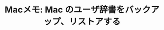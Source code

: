 ---
title: "Macメモ: Mac のユーザ辞書をバックアップ、リストアする"
url: "/mac/user-dic.html"
layout: redirect
redirectTo: "https://maku.blog/p/3frb657/"
_build: { list: false }
---